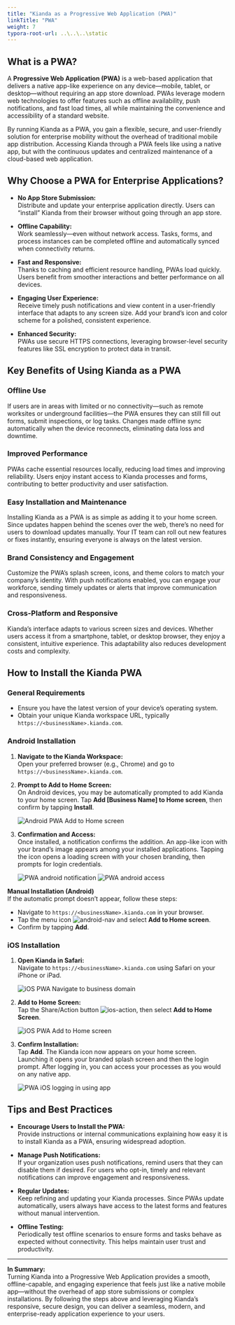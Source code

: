 ```yaml
---
title: "Kianda as a Progressive Web Application (PWA)"
linkTitle: "PWA"
weight: 7
typora-root-url: ..\..\..\static
---
```


## What is a PWA?

A **Progressive Web Application (PWA)** is a web-based application that delivers a native app-like experience on any device—mobile, tablet, or desktop—without requiring an app store download. PWAs leverage modern web technologies to offer features such as offline availability, push notifications, and fast load times, all while maintaining the convenience and accessibility of a standard website.

By running Kianda as a PWA, you gain a flexible, secure, and user-friendly solution for enterprise mobility without the overhead of traditional mobile app distribution. Accessing Kianda through a PWA feels like using a native app, but with the continuous updates and centralized maintenance of a cloud-based web application.

## Why Choose a PWA for Enterprise Applications?

- **No App Store Submission:**  
  Distribute and update your enterprise application directly. Users can “install” Kianda from their browser without going through an app store.
  
- **Offline Capability:**  
  Work seamlessly—even without network access. Tasks, forms, and process instances can be completed offline and automatically synced when connectivity returns.

- **Fast and Responsive:**  
  Thanks to caching and efficient resource handling, PWAs load quickly. Users benefit from smoother interactions and better performance on all devices.

- **Engaging User Experience:**  
  Receive timely push notifications and view content in a user-friendly interface that adapts to any screen size. Add your brand’s icon and color scheme for a polished, consistent experience.

- **Enhanced Security:**  
  PWAs use secure HTTPS connections, leveraging browser-level security features like SSL encryption to protect data in transit.

## Key Benefits of Using Kianda as a PWA

### Offline Use  
If users are in areas with limited or no connectivity—such as remote worksites or underground facilities—the PWA ensures they can still fill out forms, submit inspections, or log tasks. Changes made offline sync automatically when the device reconnects, eliminating data loss and downtime.

### Improved Performance  
PWAs cache essential resources locally, reducing load times and improving reliability. Users enjoy instant access to Kianda processes and forms, contributing to better productivity and user satisfaction.

### Easy Installation and Maintenance  
Installing Kianda as a PWA is as simple as adding it to your home screen. Since updates happen behind the scenes over the web, there’s no need for users to download updates manually. Your IT team can roll out new features or fixes instantly, ensuring everyone is always on the latest version.

### Brand Consistency and Engagement  
Customize the PWA’s splash screen, icons, and theme colors to match your company’s identity. With push notifications enabled, you can engage your workforce, sending timely updates or alerts that improve communication and responsiveness.

### Cross-Platform and Responsive  
Kianda’s interface adapts to various screen sizes and devices. Whether users access it from a smartphone, tablet, or desktop browser, they enjoy a consistent, intuitive experience. This adaptability also reduces development costs and complexity.

## How to Install the Kianda PWA

### General Requirements  
- Ensure you have the latest version of your device’s operating system.
- Obtain your unique Kianda workspace URL, typically `https://<businessName>.kianda.com`.

### Android Installation

1. **Navigate to the Kianda Workspace:**  
   Open your preferred browser (e.g., Chrome) and go to `https://<businessName>.kianda.com`.

2. **Prompt to Add to Home Screen:**  
   On Android devices, you may be automatically prompted to add Kianda to your home screen. Tap **Add [Business Name] to Home screen**, then confirm by tapping **Install**.

   ![Android PWA Add to Home screen](/images/pwa-android1.jpg)

3. **Confirmation and Access:**  
   Once installed, a notification confirms the addition. An app-like icon with your brand’s image appears among your installed applications. Tapping the icon opens a loading screen with your chosen branding, then prompts for login credentials.

   ![PWA android notification](/images/pwa-android2.jpg)
   ![PWA android access](/images/pwa-android3.jpg)

**Manual Installation (Android)**  
If the automatic prompt doesn’t appear, follow these steps:  
- Navigate to `https://<businessName>.kianda.com` in your browser.  
- Tap the menu icon ![android-nav](/images/android-nav.png) and select **Add to Home screen**.  
- Confirm by tapping **Add**.

### iOS Installation

1. **Open Kianda in Safari:**  
   Navigate to `https://<businessName>.kianda.com` using Safari on your iPhone or iPad.

   ![iOS PWA Navigate to business domain](/images/pwa-ios1.jpg)

2. **Add to Home Screen:**  
   Tap the Share/Action button ![ios-action](/images/ios-action.png), then select **Add to Home Screen**.

   ![iOS PWA Add to Home screen](/images/pwa-ios2.jpg)

3. **Confirm Installation:**  
   Tap **Add**. The Kianda icon now appears on your home screen. Launching it opens your branded splash screen and then the login prompt. After logging in, you can access your processes as you would on any native app.

   ![PWA iOS logging in using app](/images/pwa-ios3.jpg)

## Tips and Best Practices

- **Encourage Users to Install the PWA:**  
  Provide instructions or internal communications explaining how easy it is to install Kianda as a PWA, ensuring widespread adoption.

- **Manage Push Notifications:**  
  If your organization uses push notifications, remind users that they can disable them if desired. For users who opt-in, timely and relevant notifications can improve engagement and responsiveness.

- **Regular Updates:**  
  Keep refining and updating your Kianda processes. Since PWAs update automatically, users always have access to the latest forms and features without manual intervention.

- **Offline Testing:**  
  Periodically test offline scenarios to ensure forms and tasks behave as expected without connectivity. This helps maintain user trust and productivity.

---

**In Summary:**  
Turning Kianda into a Progressive Web Application provides a smooth, offline-capable, and engaging experience that feels just like a native mobile app—without the overhead of app store submissions or complex installations. By following the steps above and leveraging Kianda’s responsive, secure design, you can deliver a seamless, modern, and enterprise-ready application experience to your users.





